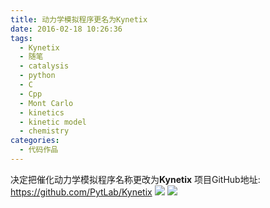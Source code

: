 ```yaml
---
title: 动力学模拟程序更名为Kynetix
date: 2016-02-18 10:26:36
tags:
  - Kynetix
  - 随笔
  - catalysis
  - python
  - C
  - Cpp
  - Mont Carlo
  - kinetics
  - kinetic model
  - chemistry
categories:
  - 代码作品
---
```


决定把催化动力学模拟程序名称更改为**Kynetix**
项目GitHub地址: https://github.com/PytLab/Kynetix
![](kynetix.png)
![](kynetix_lang.png)
